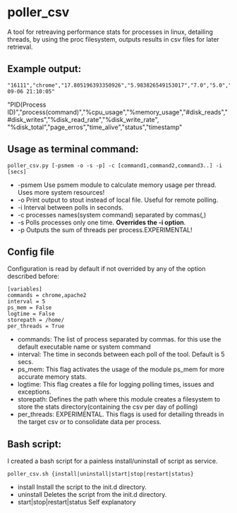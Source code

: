 poller_csv
==========

A tool for retreaving performance stats for processes in linux, detailing threads, by using the proc filesystem,
outputs results in csv files for later retrieval.

Example output:
---------------

```
"16111","chrome","17.805196393350926","5.983826549153017","7.0","5.0","0.0","0.0","0.0","1.0","16518.379999999997","S","2014-09-06 21:10:05"

```
"PID(Process ID)","process(command)","%cpu_usage","%memory_usage","#disk_reads","#disk_writes","%disk_read_rate","%disk_write_rate",
"%disk_total","page_erros","time_alive","status","timestamp"

Usage as terminal command:
--------------------------

```
poller_csv.py [-psmem -o -s -p] -c [command1,command2,command3..] -i [secs]

```
* -psmem Use psmem module to calculate memory usage per thread. Uses more system resources!
* -o Print output to stout instead of local file. Useful for remote polling.
* -i Interval between polls in seconds.
* -c processes names(system command) separated by commas(,)
* -s Polls processes only one time. **Overrides the -i option**.
* -p Outputs the sum of threads per process.EXPERIMENTAL!


Config file
-----------

Configuration is read by default if not overrided by any of the option described before:

```
[variables]
commands = chrome,apache2
interval = 5
ps_mem = False
logtime = False
storepath = /home/
per_threads = True

```

* commands: The list of process separated by commas. for this use the default executable name or system command
* interval: The time in seconds between each poll of the tool. Default is 5 secs.
* ps_mem: This flag activates the usage of the module ps_mem for more accurate memory stats.
* logtime: This flag creates a file for logging polling times, issues and exceptions.
* storepath: Defines the path where this module creates a filesystem to store the stats directory(containing the csv per day of polling)
* per_threads: EXPERIMENTAL. This flags is used for detailing threads in the target csv or to consolidate data per process.


Bash script:
------------

I created a bash script for a painless install/uninstall of script as service.

```
poller_csv.sh {install|uninstall|start|stop|restart|status}

```

* install Install the script to the init.d directory.
* uninstall Deletes the script from the init.d directory.
* start|stop|restart|status Self explanatory